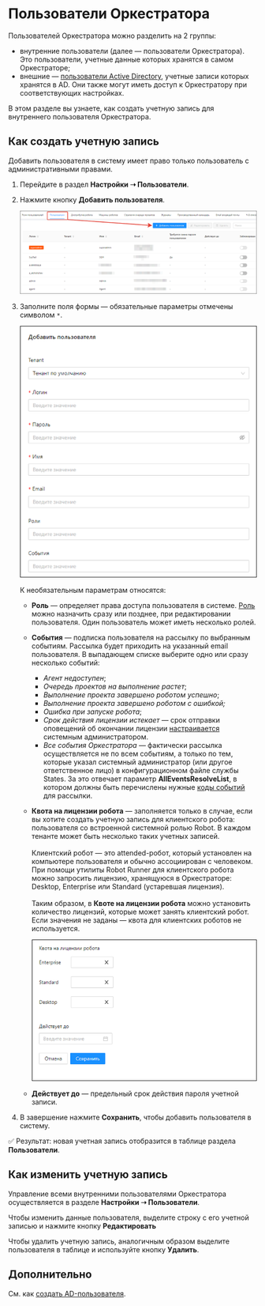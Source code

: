 # Пользователи Оркестратора

Пользователей Оркестратора можно разделить на 2 группы:
* внутренние пользователи (далее — пользователи Оркестратора). Это пользователи, учетные данные которых хранятся в самом Оркестраторе;
* внешние — [пользователи Active Directory](https://docs.primo-rpa.ru/primo-rpa/orchestrator/settings/users/ad-users), учетные записи которых хранятся в AD. Они также могут иметь доступ к Оркестратору при соответствующих настройках.

В этом разделе вы узнаете, как создать учетную запись для внутреннего пользователя Оркестратора.

## Как создать учетную запись
Добавить пользователя в систему имеет право только пользователь с административными правами.

1. Перейдите в раздел **Настройки ➝ Пользователи**.
2. Нажмите кнопку **Добавить пользователя**.
   
   ![](<../../../.gitbook/assets/users-ui.png>)

3. Заполните поля формы — обязательные параметры отмечены символом `*`.
   
   ![](<../../../.gitbook/assets/add-user-ui-1.png>)
   
   К необязательным параметрам относятся: 
   * **Роль** — определяет права доступа пользователя в системе. [Роль]((https://docs.primo-rpa.ru/primo-rpa/orchestrator/settings/users/roles)) можно назначить сразу или позднее, при редактировании пользователя. Один пользователь может иметь несколько ролей. 
   * **События** — подписка пользователя на рассылку по выбранным событиям. Рассылка будет приходить на указанный email пользователя. В выпадающем списке выберите одно или сразу несколько событий:
     * *Агент недоступен*;
     * *Очередь проектов на выполнение растет*;
     * *Выполнение проекта завершено роботом успешно*;
     * *Выполнение проекта завершено роботом с ошибкой;*
     * *Ошибка при запуске робота*;
     * *Срок действия лицензии истекает* — срок отправки оповещений об окончании лицензии [настраивается](https://docs.primo-rpa.ru/primo-rpa/orchestrator/fine-tuning/notification-settings) системным администратором.
     * *Все события Оркестратора* — фактически рассылка осуществляется не по всем событиям, а только по тем, которые указал системный администратор (или другое ответственное лицо) в конфигурационном файле службы States. За это отвечает параметр **AllEventsResolveList**, в котором должны быть перечислены нужные [коды событий](https://docs.primo-rpa.ru/primo-rpa/orchestrator/appendix/appendix3) для рассылки.

   * **Квота на лицензии робота** — заполняется только в случае, если вы хотите создать учетную запись для клиентского робота: пользователя со встроенной системной ролью Robot. В каждом тенанте может быть несколько таких учетных записей.\
     \
     Клиентский робот — это attended-робот, который установлен на компьютере пользователя и обычно ассоциирован с человеком. При помощи утилиты Robot Runner для клиентского робота можно запросить лицензию, хранящуюся в Оркестраторе: Desktop, Enterprise или Standard (устаревшая лицензия).\
     \
     Таким образом, в **Квоте на лицензии робота** можно установить количество лицензий, которые может занять клиентский робот. Если значения не заданы — квота для клиентских роботов не используется.
     
     ![](<../../../.gitbook/assets/add-user-ui-2.png>)
   
   * **Действует до** — предельный срок действия пароля учетной записи. 

4. В завершение нажмите **Сохранить**, чтобы добавить пользователя в систему.

:white_check_mark: Результат: новая учетная запись отобразится в таблице раздела **Пользователи**. 

## Как изменить учетную запись

Управление всеми внутренними пользователями Оркестратора осуществляется в разделе **Настройки ➝ Пользователи**. 

Чтобы изменить данные пользователя, выделите строку с его учетной записью и нажмите кнопку **Редактировать**

Чтобы удалить учетную запись, аналогичным образом выделите пользователя в таблице и используйте кнопку **Удалить**.

##  Дополнительно

См. как [создать AD-пользователя]().
